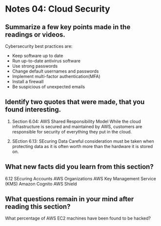 # Notes 04: Cloud Security

## Summarize a few key points made in the readings or videos.

Cybersecurity best practices are:
- Keep software up to date
- Run up-to-date antivirus software
- Use strong passwords
- Change default usernames and passwords
- Implement multi-factor authentication(MFA)
- Install a firewall
- Be suspicious of unexpected emails

## Identify two quotes that were made, that you found interesting.

1. Section 6.04: AWS Shared Responsibility Model
While the cloud infrastructure is secured and maintained by AWS, customers are responsible for security of everything they put in the cloud.

2. SEction 6.13: SEcuring Data
Careful consideration must be taken when protecting data as it is often worth more than the hardware it is stored on.

## What new facts did you learn from this section?

6.12 SEcuring Accounts
AWS Organizations
AWS Key Management Service (KMS)
Amazon Cognito
AWS Shield

## What questions remain in your mind after reading this section?

What percentage of AWS EC2 machines have been found to be hacked?
